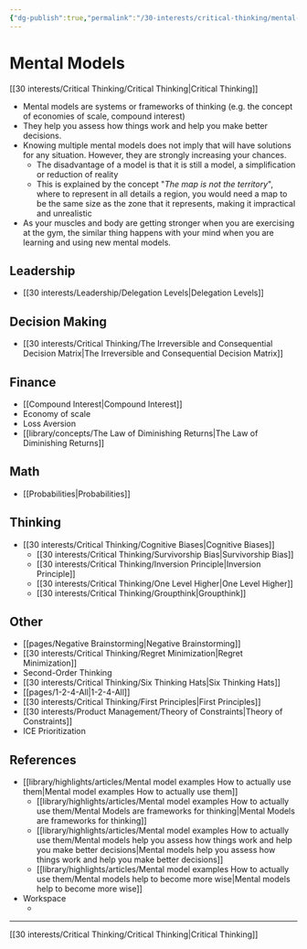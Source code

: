 ```yaml
---
{"dg-publish":true,"permalink":"/30-interests/critical-thinking/mental-models/"}
---
```


# Mental Models
[[30 interests/Critical Thinking/Critical Thinking\|Critical Thinking]]


- Mental models are systems or frameworks of thinking (e.g. the concept of economies of scale, compound interest)
- They help you assess how things work and help you make better decisions.
- Knowing multiple mental models does not imply that will have solutions for any situation. However, they are strongly increasing your chances.
	- The disadvantage of a model is that it is still a model, a simplification or reduction of reality
	- This is explained by the concept "*The map is not the territory*", where to represent in all details a region, you would need a map to be the same size as the zone that it represents, making it impractical and unrealistic
- As your muscles and body are getting stronger when you are exercising at the gym, the similar thing happens with your mind when you are learning and using new mental models.


## Leadership
- [[30 interests/Leadership/Delegation Levels\|Delegation Levels]]

## Decision Making
- [[30 interests/Critical Thinking/The Irreversible and Consequential Decision Matrix\|The Irreversible and Consequential Decision Matrix]]

## Finance
- [[Compound Interest\|Compound Interest]]
- Economy of scale
- Loss Aversion
- [[library/concepts/The Law of Diminishing Returns\|The Law of Diminishing Returns]]

## Math
- [[Probabilities\|Probabilities]]

## Thinking
- [[30 interests/Critical Thinking/Cognitive Biases\|Cognitive Biases]]
	- [[30 interests/Critical Thinking/Survivorship Bias\|Survivorship Bias]]
	- [[30 interests/Critical Thinking/Inversion Principle\|Inversion Principle]]
	- [[30 interests/Critical Thinking/One Level Higher\|One Level Higher]]
	- [[30 interests/Critical Thinking/Groupthink\|Groupthink]]

## Other
- [[pages/Negative Brainstorming\|Negative Brainstorming]]
- [[30 interests/Critical Thinking/Regret Minimization\|Regret Minimization]]
- Second-Order Thinking
- [[30 interests/Critical Thinking/Six Thinking Hats\|Six Thinking Hats]]
- [[pages/1-2-4-All\|1-2-4-All]]
- [[30 interests/Critical Thinking/First Principles\|First Principles]]
- [[30 interests/Product Management/Theory of Constraints\|Theory of Constraints]]
- ICE Prioritization

## References
- [[library/highlights/articles/Mental model examples How to actually use them\|Mental model examples How to actually use them]]
	- [[library/highlights/articles/Mental model examples How to actually use them/Mental Models are frameworks for thinking\|Mental Models are frameworks for thinking]]
	- [[library/highlights/articles/Mental model examples How to actually use them/Mental models help you assess how things work and help you make better decisions\|Mental models help you assess how things work and help you make better decisions]]
	- [[library/highlights/articles/Mental model examples How to actually use them/Mental models help to become more wise\|Mental models help to become more wise]]
- Workspace
	- <style> .container {font-family: sans-serif; text-align: center;} .button-wrapper button {z-index: 1;height: 40px; width: 100px; margin: 10px;padding: 5px;} .excalidraw .App-menu_top .buttonList { display: flex;} .excalidraw-wrapper { height: 800px; margin: 50px; position: relative;} :root[dir="ltr"] .excalidraw .layer-ui__wrapper .zen-mode-transition.App-menu_bottom--transition-left {transform: none;} </style><script src="https://cdn.jsdelivr.net/npm/react@17/umd/react.production.min.js"></script><script src="https://cdn.jsdelivr.net/npm/react-dom@17/umd/react-dom.production.min.js"></script><script type="text/javascript" src="https://cdn.jsdelivr.net/npm/@excalidraw/excalidraw@0/dist/excalidraw.production.min.js"></script><div id="Mental_Models_Workspaceexcalidraw.md1"></div><script>(function(){const InitialData={"type":"excalidraw","version":2,"source":"https://github.com/zsviczian/obsidian-excalidraw-plugin/releases/tag/2.0.3","elements":[{"type":"image","version":121,"versionNonce":125901976,"isDeleted":false,"id":"Xh6IXsAiWH3KS9uaRyOna","fillStyle":"solid","strokeWidth":2,"strokeStyle":"solid","roughness":1,"opacity":100,"angle":0,"x":-383.1440601444724,"y":-322.30078125,"strokeColor":"transparent","backgroundColor":"transparent","width":622.3115577889447,"height":429.99999999999994,"seed":268283368,"groupIds":[],"frameId":null,"roundness":null,"boundElements":[],"updated":1701202468318,"link":null,"locked":false,"status":"pending","fileId":"bda85d630d3314fb091bfe4de30b7c14a40d5c99","scale":[1,1]},{"id":"Sf-vOA4kNhBb8tnOkOQEe","type":"image","x":-249.4866262629788,"y":153.59239976072544,"width":589.1403996616916,"height":211.72233112842045,"angle":0,"strokeColor":"transparent","backgroundColor":"transparent","fillStyle":"solid","strokeWidth":2,"strokeStyle":"solid","roughness":1,"opacity":100,"groupIds":[],"frameId":null,"roundness":null,"seed":323239320,"version":227,"versionNonce":2064519576,"isDeleted":false,"boundElements":null,"updated":1701204483951,"link":null,"locked":false,"status":"pending","fileId":"d718dcebe58f520ed3c1ce7c5e67a008a22c46ef","scale":[1,1]},{"id":"v8zJ3YMXDYub2mNeXpWji","type":"embeddable","x":-374.9774999558702,"y":435.433621710013,"width":626.5986538617689,"height":464.5013817101521,"angle":0,"strokeColor":"transparent","backgroundColor":"transparent","fillStyle":"solid","strokeWidth":2,"strokeStyle":"solid","roughness":1,"opacity":100,"groupIds":[],"frameId":null,"roundness":{"type":3},"seed":859343768,"version":657,"versionNonce":1282760088,"isDeleted":false,"boundElements":null,"updated":1701204551665,"link":"https://nesslabs.com/mindsera-featured-tool","locked":false,"validated":true,"scale":[1,1]}],"appState":{"theme":"dark","viewBackgroundColor":"#ffffff","currentItemStrokeColor":"#1e1e1e","currentItemBackgroundColor":"transparent","currentItemFillStyle":"solid","currentItemStrokeWidth":2,"currentItemStrokeStyle":"solid","currentItemRoughness":1,"currentItemOpacity":100,"currentItemFontFamily":1,"currentItemFontSize":20,"currentItemTextAlign":"left","currentItemStartArrowhead":null,"currentItemEndArrowhead":"arrow","scrollX":366.85975623759293,"scrollY":355.4206882962395,"zoom":{"value":0.6199738764762878},"currentItemRoundness":"round","gridSize":null,"gridColor":{"Bold":"#C9C9C9FF","Regular":"#EDEDEDFF"},"currentStrokeOptions":null,"previousGridSize":null,"frameRendering":{"enabled":true,"clip":true,"name":true,"outline":true}},"files":{}};InitialData.scrollToContent=true;App=()=>{const e=React.useRef(null),t=React.useRef(null),[n,i]=React.useState({width:void 0,height:void 0});return React.useEffect(()=>{i({width:t.current.getBoundingClientRect().width,height:t.current.getBoundingClientRect().height});const e=()=>{i({width:t.current.getBoundingClientRect().width,height:t.current.getBoundingClientRect().height})};return window.addEventListener("resize",e),()=>window.removeEventListener("resize",e)},[t]),React.createElement(React.Fragment,null,React.createElement("div",{className:"excalidraw-wrapper",ref:t},React.createElement(ExcalidrawLib.Excalidraw,{ref:e,width:n.width,height:n.height,initialData:InitialData,viewModeEnabled:!0,zenModeEnabled:!0,gridModeEnabled:!1})))},excalidrawWrapper=document.getElementById("Mental_Models_Workspaceexcalidraw.md1");ReactDOM.render(React.createElement(App),excalidrawWrapper);})();</script>



---
[[30 interests/Critical Thinking/Critical Thinking\|Critical Thinking]]
